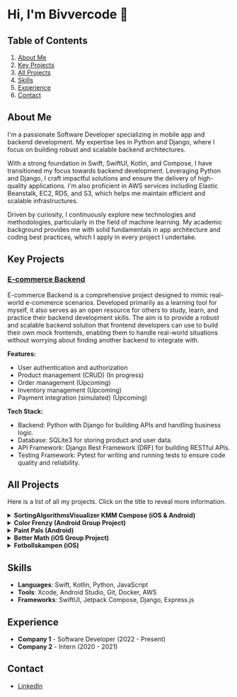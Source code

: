 # Hi, I'm Bivvercode 👋

## Table of Contents

1. [About Me](#about-me)
2. [Key Projects](#key-projects)
3. [All Projects](#all-projects)
4. [Skills](#skills)
5. [Experience](#experience)
6. [Contact](#contact)

## About Me

I'm a passionate Software Developer specializing in mobile app and backend development. My expertise lies in Python and Django, where I focus on building robust and scalable backend architectures.

With a strong foundation in Swift, SwiftUI, Kotlin, and Compose, I have transitioned my focus towards backend development. Leveraging Python and Django, I craft impactful solutions and ensure the delivery of high-quality applications. I'm also proficient in AWS services including Elastic Beanstalk, EC2, RDS, and S3, which helps me maintain efficient and scalable infrastructures.

Driven by curiosity, I continuously explore new technologies and methodologies, particularly in the field of machine learning. My academic background provides me with solid fundamentals in app architecture and coding best practices, which I apply in every project I undertake.

## Key Projects

### [E-commerce Backend](https://github.com/Bivvercode/ecommerce-backend)
E-commerce Backend is a comprehensive project designed to mimic real-world e-commerce scenarios. Developed primarily as a learning tool for myself, it also serves as an open resource for others to study, learn, and practice their backend development skills. The aim is to provide a robust and scalable backend solution that frontend developers can use to build their own mock frontends, enabling them to handle real-world situations without worrying about finding another backend to integrate with.

**Features:**
- User authentication and authorization
- Product management (CRUD) (In progress)
- Order management (Upcoming)
- Inventory management (Upcoming)
- Payment integration (simulated) (Upcoming)

**Tech Stack:**
- Backend: Python with Django for building APIs and handling business logic.
- Database: SQLite3 for storing product and user data.
- API Framework: Django Rest Framework (DRF) for building RESTful APIs.
- Testing Framework: Pytest for writing and running tests to ensure code quality and reliability.

## All Projects

Here is a list of all my projects. Click on the title to reveal more information.

<details>
  <summary><strong>SortingAlgorithmsVisualizer KMM Compose (iOS & Android)</strong></summary>
  
  [GitHub repository](https://github.com/Bivvercode/SortingAlgorithmsVisualizer)
  
  SortingAlgorithmsVisualizer is pretty much a self explanatory name. This was my first "completed" hobby project fully public on GitHub. When I was planning this I wanted to do    something "simple" but still could challenge me. The reason for me to keep it simple was because this would be a cross platform app for Android and iOS. I wanted to be able to    test my skills in algorithms and by visualizing it I made it a bit harder.
  
  The app is using bubble sort as a visualization to show what happens in "the back". This app was made with KMM Compose Multiplatform. Most of the code is written in kotlin and    some minor parts in Swift. This made it possible to use one code base for both Android and iOS. 

  <div align="center">
    <img src="https://github.com/Bivvercode/Bivvercode/blob/main/assets/sav_1.png" alt="Screenshot 1" width="300"/>
    <img src="https://github.com/Bivvercode/Bivvercode/blob/main/assets/sav_2.png" alt="Screenshot 2" width="300"/>
    <img src="https://github.com/Bivvercode/Bivvercode/blob/main/assets/sav_3.png" alt="Screenshot 3" width="300"/>
  </div>
  
</details>

<details>
  <summary><strong>Color Frenzy (Android Group Project)</strong></summary>

  [Google play](https://play.google.com/store/apps/details?id=se.alexanderandersson.colorfrenzy)
  
  <div style="display: flex; justify-content: space-between; align-items: center;">
    <img src="https://github.com/Bivvercode/Bivvercode/blob/main/assets/clr_frz_logo.png" alt="Color Frenzy Logo" width="128" style="margin-left: 20px;"/>
    <p>Color Frenzy is made in a group of three. This is a simple game where you have four buttons colored red, yellow, blue, and green. One of the colors will be randomly picked and shown at the top of the screen, and you have to press the correct color. If you press the wrong one, you lose and have to start over. There are three different difficulties, making this a simple game for every age. Then we have the time limit; you have a certain amount of time before you lose. For every point you get, the time will be shorter, making this harder and harder.</p>
    <p>Color Frenzy is made in Android Studio using Kotlin and XML. We worked together using Git through GitHub.</p>
</div>

  <div align="center">
    <img src="https://github.com/Bivvercode/Bivvercode/blob/main/assets/clr_frz_1.png" alt="Color Frenzy Screenshot 1" width="300"/>
    <img src="https://github.com/Bivvercode/Bivvercode/blob/main/assets/clr_frz_2.png" alt="Color Frenzy Screenshot 2" width="300"/>
    <img src="https://github.com/Bivvercode/Bivvercode/blob/main/assets/clr_frz_3.png" alt="Color Frenzy Screenshot 3" width="300"/>
  </div>
  
</details>

<details>
  <summary><strong>Paint Pals (Android)</strong></summary>

  [Google play](https://play.google.com/store/apps/details?id=se.alexanderandersson.paintpals)

  <div style="display: flex; justify-content: space-between; align-items: center;">
    <img src="https://github.com/Bivvercode/Bivvercode/blob/main/assets/pp_logo.png" alt="Paint Pals Logo" width="128" style="margin-left: 20px;"/>
  </div>

  Paint Pals was my first Android app and I wanted to do something different than ”pressing buttons in menus”. I chose to do a drawing app to test something new. Paint Pals is a simple drawing app, not made for artists. In Paint Pals you can draw with different sizes and colors on your brush. You can also use some premade shapes where you can choose color and size. You can save your drawings to your photo album with or without watermark. It is localized in Swedish and English.

  Paint Pals is created in Android Studio using Kotlin and XML.

  <div align="center">
    <img src="https://github.com/Bivvercode/Bivvercode/blob/main/assets/pp_1.png" alt="Paint Pals Screenshot 1" width="225"/>
    <img src="https://github.com/Bivvercode/Bivvercode/blob/main/assets/pp_2.png" alt="Paint Pals Screenshot 2" width="225"/>
    <img src="https://github.com/Bivvercode/Bivvercode/blob/main/assets/pp_3.png" alt="Paint Pals Screenshot 3" width="225"/>
    <img src="https://github.com/Bivvercode/Bivvercode/blob/main/assets/pp_4.png" alt="Paint Pals Screenshot 4" width="225"/>
  </div>
  
</details>

<details>
  <summary><strong>Better Math (iOS Group Project)</strong></summary>

  [App Store](https://apps.apple.com/se/app/better-math/id1662503357?platform=iphone)

  <div style="display: flex; justify-content: space-between; align-items: center;">
    <img src="https://github.com/Bivvercode/Bivvercode/blob/main/assets/bm_logo.png" alt="Better Math Logo" width="128" style="margin-left: 20px;"/>
  </div>
  
  Better Math is made in a group of three. It is a forum for math questions and discussions for all ages. You can create an account with email and password or ”Sign in with Apple”. After you have created an account you can write posts, comments and like/dislike other peoples posts and comments. Without an account you can still view other peoples posts and comments.
  
  Better Math is created  in Xcode using Swift and SwiftUI. The authentication and real time database is made through Firebase. We worked together using Git through Github.

  <div align="center">
    <img src="https://github.com/Bivvercode/Bivvercode/blob/main/assets/bm_1.png" alt="Better Math Screenshot 1" width="300"/>
    <img src="https://github.com/Bivvercode/Bivvercode/blob/main/assets/bm_2.png" alt="Better Math Screenshot 2" width="300"/>
    <img src="https://github.com/Bivvercode/Bivvercode/blob/main/assets/bm_3.png" alt="Better Math Screenshot 3" width="300"/>
  </div>

</details>

<details>
  <summary><strong>Fotbollskampen (iOS)</strong></summary>

  <div style="display: flex; justify-content: space-between; align-items: center;">
    <img src="https://github.com/Bivvercode/Bivvercode/blob/main/assets/fk_logo.jpeg" alt="Fotbollskampen Logo" width="128" style="margin-left: 20px;"/>
  </div>
  
  Fotbollskampen was my first app I did and was originally published on App Store. The app was made for football enjoyers, especially targeting Swedish football fans. Each week you predicted the outcome of the matches in Allsvenskan and got points depending on the outcomes. You could start your own "Leagues" with your friends to compete against each other.
  
  It is made in Xcode using Swift and SwiftUI. For database I used Firebase "Real Time Database". Authentication is also made through Firebase. The football games and stats were fetched through Rest API.
  
  The app is unfortunately **REMOVED** from App Store due to complications.

  <div align="center">
    <img src="https://github.com/Bivvercode/Bivvercode/blob/main/assets/fk_1.png" alt="Fotbollskampen Screenshot 1" width="300"/>
    <img src="https://github.com/Bivvercode/Bivvercode/blob/main/assets/fk_2.png" alt="Fotbollskampen Screenshot 2" width="300"/>
    <img src="https://github.com/Bivvercode/Bivvercode/blob/main/assets/fk_3.png" alt="Fotbollskampen Screenshot 3" width="300"/>
  </div>
  
</details>

## Skills

- **Languages**: Swift, Kotlin, Python, JavaScript
- **Tools**: Xcode, Android Studio, Git, Docker, AWS
- **Frameworks**: SwiftUI, Jetpack Compose, Django, Express.js

## Experience

- **Company 1** - Software Developer (2022 - Present)
- **Company 2** - Intern (2020 - 2021)

## Contact

- [LinkedIn](https://www.linkedin.com/in/alexander-andersson-704435262/)

<!--
**Bivvercode/Bivvercode** is a ✨ _special_ ✨ repository because its `README.md` (this file) appears on your GitHub profile.

Here are some ideas to get you started:

- 🔭 I’m currently working on ...
- 🌱 I’m currently learning ...
- 👯 I’m looking to collaborate on ...
- 🤔 I’m looking for help with ...
- 💬 Ask me about ...
- 📫 How to reach me: ...
- 😄 Pronouns: ...
- ⚡ Fun fact: ...
-->
